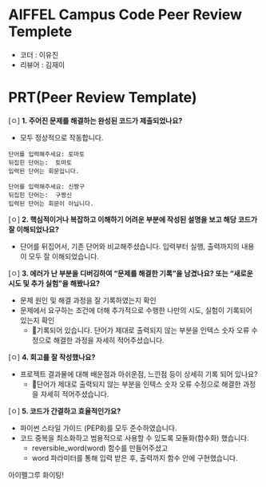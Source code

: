 # AIFFEL Campus Code Peer Review Templete
- 코더 : 이유진
- 리뷰어 : 김재이


# PRT(Peer Review Template)
[ㅇ]  **1. 주어진 문제를 해결하는 완성된 코드가 제출되었나요?**
- 모두 정상적으로 작동합니다.
```
단어를 입력해주세요: 토마토
뒤집힌 단어는:  토마토
입력된 단어는 회문입니다.

단어를 입력해주세요: 신짱구
뒤집힌 단어는:  구짱신
입력된 단어는 회문이 아닙니다.
```

[ㅇ]  **2. 핵심적이거나 복잡하고 이해하기 어려운 부분에 작성된 설명을 보고 해당 코드가 잘 이해되었나요?**
- 단어를 뒤집어서, 기존 단어와 비교해주셨습니다. 입력부터 실행, 출력까지의 내용이 모두 잘 이해되었습니다.
        
[ㅇ]  **3. 에러가 난 부분을 디버깅하여 “문제를 해결한 기록”을 남겼나요? 또는 “새로운 시도 및 추가 실험”을 해봤나요?**
- 문제 원인 및 해결 과정을 잘 기록하였는지 확인
- 문제에서 요구하는 조건에 더해 추가적으로 수행한 나만의 시도, 실험이 기록되어 있는지 확인
    - 기록되어 있습니다. 단어가 제대로 출력되지 않는 부분을 인텍스 숫자 오류 수정으로 해결한 과정을 자세히 적어주셨습니다.
        
[ㅇ]  **4. 회고를 잘 작성했나요?**
- 프로젝트 결과물에 대해 배운점과 아쉬운점, 느낀점 등이 상세히 기록 되어 있나요?
    - 단어가 제대로 출력되지 않는 부분을 인텍스 숫자 오류 수정으로 해결한 과정을 자세히 적어주셨습니다.
        
[ㅇ]  **5. 코드가 간결하고 효율적인가요?**
- 파이썬 스타일 가이드 (PEP8)를 모두 준수하였습니다.
- 코드 중복을 최소화하고 범용적으로 사용할 수 있도록 모듈화(함수화) 했습니다.
    - reversible_word(word) 함수를 만들어주셨고
    - word 파라미터를 통해 입력 받은 후, 출력까지 함수 안에 구현했습니다.

아이펠그루 화이팅!
